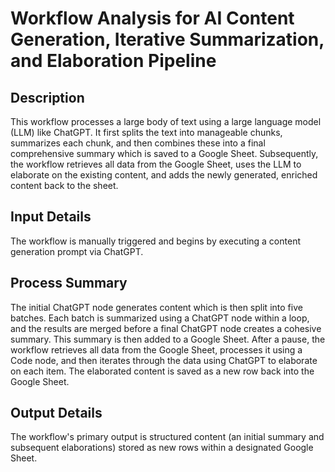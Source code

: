 # Workflow Analysis for AI Content Generation, Iterative Summarization, and Elaboration Pipeline

## Description
This workflow processes a large body of text using a large language model (LLM) like ChatGPT. It first splits the text into manageable chunks, summarizes each chunk, and then combines these into a final comprehensive summary which is saved to a Google Sheet. Subsequently, the workflow retrieves all data from the Google Sheet, uses the LLM to elaborate on the existing content, and adds the newly generated, enriched content back to the sheet.

## Input Details
The workflow is manually triggered and begins by executing a content generation prompt via ChatGPT.

## Process Summary
The initial ChatGPT node generates content which is then split into five batches. Each batch is summarized using a ChatGPT node within a loop, and the results are merged before a final ChatGPT node creates a cohesive summary. This summary is then added to a Google Sheet. After a pause, the workflow retrieves all data from the Google Sheet, processes it using a Code node, and then iterates through the data using ChatGPT to elaborate on each item. The elaborated content is saved as a new row back into the Google Sheet.

## Output Details
The workflow's primary output is structured content (an initial summary and subsequent elaborations) stored as new rows within a designated Google Sheet.

